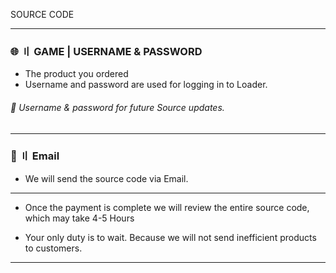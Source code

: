

SOURCE CODE


---

### 🌐 〢 GAME | USERNAME & PASSWORD

- The product you ordered
- Username and password are used for logging in to Loader.
###### 🛑 Username & password for future Source updates.
---


### 📕 〢 Email

- We will send the source code via Email.

---

- Once the payment is complete we will review the entire source code, which may take 4-5 Hours

- Your only duty is to wait. Because we will not send inefficient products to customers.

---


